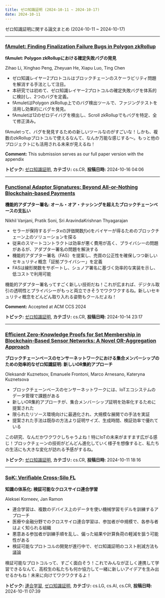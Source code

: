 ```yaml
---
title: ゼロ知識証明 (2024-10-11 ~ 2024-10-17)
date: 2024-10-11
---
```


ゼロ知識証明に関する論文まとめ (2024-10-11 ~ 2024-10-17)


- - -

### [fAmulet: Finding Finalization Failure Bugs in Polygon zkRollup](http://arxiv.org/abs/2410.12210)

**fAmulet: Polygon zkRollupにおける確定失敗バグの発見**

Zihao Li, Xinghao Peng, Zheyuan He, Xiapu Luo, Ting Chen

- ゼロ知識レイヤー2プロトコルはブロックチェーンのスケーラビリティ問題を解消する手法として注目。
- 本研究では初めて、ゼロ知識レイヤー2プロトコルの確定失敗バグを体系的に検討し、2つのバグを定義。
- fAmuletはPolygon zkRollup上でのバグ検出ツールで、ファジングテストを活用し効果的にバグを発見。
- fAmuletは12のゼロデイバグを検出し、Scroll zkRollupでもバグを特定、全て修正済み。

fAmuletって、バグを発見するための新しいツールなのがすごいな！しかも、複数のzkRollupプロトコルで使えるなんて、なんか万能な感じする～。もっと他のプロジェクトにも活用される未来が見えるね！

**Comment:** This submission serves as our full paper version with the appendix

**トピック:** [ゼロ知識証明](../../zkp), **カテゴリ:** cs.CR, **投稿日時:** 2024-10-16 04:06


- - -

### [Functional Adaptor Signatures: Beyond All-or-Nothing Blockchain-based Payments](http://arxiv.org/abs/2410.11134)

**機能的アダプター署名: オール・オア・ナッシングを超えたブロックチェーンベースの支払い**

Nikhil Vanjani, Pratik Soni, Sri AravindaKrishnan Thyagarajan

- セラーが保持するデータ$x$の評価関数$f(x)$をバイヤーが得るためのブロックチェーン上のソリューションを探る
- 従来のスマートコントラクトは効率が悪く費用が高く、プライバシーの問題があるが、アダプター署名の問題を解決する
- 機能的アダプター署名（FAS）を提案し、売買の公正性を確保しつつ新しいセキュリティ概念「証拠プライバシー」を定義
- FASは線形関数をサポートし、シュノア署名に基づく効率的な実装を示し、低コストで利用可能

機能的アダプター署名ってすごく新しい技術だね！これが広まれば、デジタル取引の透明性とプライバシーがもっと両立できそうでワクワクするね。新しいセキュリティ概念をどんどん取り入れる姿勢もクールだよね！

**Comment:** Accepted at ACM CCS 2024

**トピック:** [ゼロ知識証明](../../zkp), **カテゴリ:** cs.CR, **投稿日時:** 2024-10-14 23:17


- - -

### [Efficient Zero-Knowledge Proofs for Set Membership in Blockchain-Based Sensor Networks: A Novel OR-Aggregation Approach](http://arxiv.org/abs/2410.09169)

**ブロックチェーンベースのセンサーネットワークにおける集合メンバーシップのための効率的なゼロ知識証明: 新しいOR集約アプローチ**

Oleksandr Kuznetsov, Emanuele Frontoni, Marco Arnesano, Kateryna Kuznetsova

- ブロックチェーンベースのセンサーネットワークには、IoTエコシステムのデータ管理で課題がある
- 新しいOR集約アプローチが、集合メンバーシップ証明を効率化するために提案された
- 限られたリソース環境向けに最適化され、大規模な展開での手法を実証
- 提案された手法は既存の方法より証明サイズ、生成時間、検証効率で優れている

この研究、なんだかワクワクしちゃうよね！特にIoTの未来がますます広がる感じ！ブロックチェーンの技術がどんどん進化していく様子を想像すると、私たちの生活にも大きな変化が訪れる予感がするね。



**トピック:** [ゼロ知識証明](../../zkp), **カテゴリ:** cs.CR, **投稿日時:** 2024-10-11 18:16


- - -

### [SoK: Verifiable Cross-Silo FL](http://arxiv.org/abs/2410.09124)

**知識の体系化: 検証可能なクロスサイロ連合学習**

Aleksei Korneev, Jan Ramon

- 連合学習は、複数のデバイス上のデータを使い機械学習モデルを訓練するアプローチ
- 医療や金融分野でのクロスサイロ連合学習は、参加者が中規模で、各参与者はよく知られる組織
- 悪意ある参加者が訓練手順を乱し、偏った結果や計算負荷の軽減を狙う可能性がある
- 検証可能なプロトコルの開発が進行中で、ゼロ知識証明のコスト削減方法も議論

検証可能なプロトコルって、すごく面白そう！これでみんなが正しく連携して学習できるなんて、高校生の私たちも何か協力して一緒に新しいアイデアを生み出せるかもね！未来に向けてワクワクするよ！



**トピック:** [連合学習](../../fl), [ゼロ知識証明](../../zkp), **カテゴリ:** cs.LG, cs.AI, cs.CR, **投稿日時:** 2024-10-11 07:39
